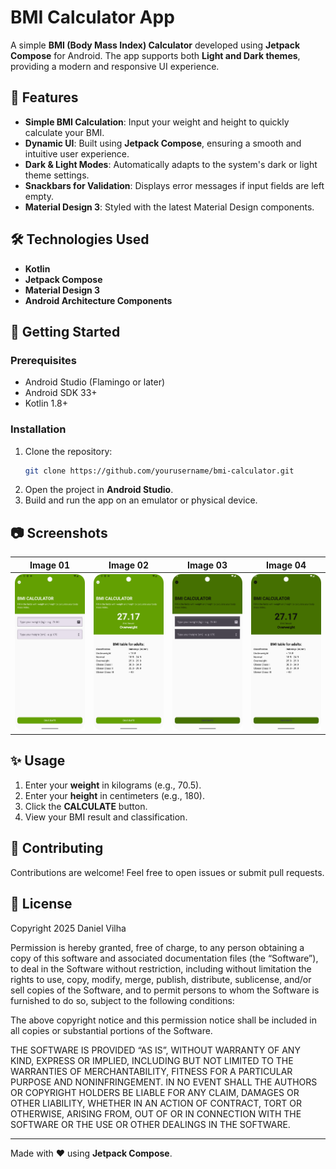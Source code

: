 # BMI Calculator App

A simple **BMI (Body Mass Index) Calculator** developed using **Jetpack Compose** for Android. The app supports both **Light and Dark themes**, providing a modern and responsive UI experience.

## 📱 Features

- **Simple BMI Calculation**: Input your weight and height to quickly calculate your BMI.
- **Dynamic UI**: Built using **Jetpack Compose**, ensuring a smooth and intuitive user experience.
- **Dark & Light Modes**: Automatically adapts to the system's dark or light theme settings.
- **Snackbars for Validation**: Displays error messages if input fields are left empty.
- **Material Design 3**: Styled with the latest Material Design components.

## 🛠️ Technologies Used

- **Kotlin**
- **Jetpack Compose**
- **Material Design 3**
- **Android Architecture Components**

## 🚀 Getting Started

### Prerequisites

- Android Studio (Flamingo or later)
- Android SDK 33+
- Kotlin 1.8+

### Installation

1. Clone the repository:
   ```bash
   git clone https://github.com/yourusername/bmi-calculator.git
   ```
2. Open the project in **Android Studio**.
3. Build and run the app on an emulator or physical device.

## 📷 Screenshots

| Image 01                                | Image 02                                | Image 03                                | Image 04                                |
|-----------------------------------------|-----------------------------------------|-----------------------------------------|-----------------------------------------|
| ![Image 01](app/src/androidTest/java/com/danielvilha/bmicalculator/images/Image_0001.png) | ![Image 02](app/src/androidTest/java/com/danielvilha/bmicalculator/images/Image_0002.png) | ![Image 03](app/src/androidTest/java/com/danielvilha/bmicalculator/images/Image_0003.png) | ![Image 04](app/src/androidTest/java/com/danielvilha/bmicalculator/images/Image_0004.png) |

## ✨ Usage

1. Enter your **weight** in kilograms (e.g., 70.5).
2. Enter your **height** in centimeters (e.g., 180).
3. Click the **CALCULATE** button.
4. View your BMI result and classification.

## 🤝 Contributing

Contributions are welcome! Feel free to open issues or submit pull requests.

## 📄 License

Copyright 2025 Daniel Vilha

Permission is hereby granted, free of charge, to any person obtaining a copy of this software and associated documentation files (the “Software”), to deal in the Software without restriction, including without limitation the rights to use, copy, modify, merge, publish, distribute, sublicense, and/or sell copies of the Software, and to permit persons to whom the Software is furnished to do so, subject to the following conditions:

The above copyright notice and this permission notice shall be included in all copies or substantial portions of the Software.

THE SOFTWARE IS PROVIDED “AS IS”, WITHOUT WARRANTY OF ANY KIND, EXPRESS OR IMPLIED, INCLUDING BUT NOT LIMITED TO THE WARRANTIES OF MERCHANTABILITY, FITNESS FOR A PARTICULAR PURPOSE AND NONINFRINGEMENT. IN NO EVENT SHALL THE AUTHORS OR COPYRIGHT HOLDERS BE LIABLE FOR ANY CLAIM, DAMAGES OR OTHER LIABILITY, WHETHER IN AN ACTION OF CONTRACT, TORT OR OTHERWISE, ARISING FROM, OUT OF OR IN CONNECTION WITH THE SOFTWARE OR THE USE OR OTHER DEALINGS IN THE SOFTWARE.

---

Made with ❤️ using **Jetpack Compose**.